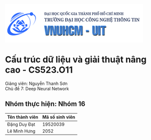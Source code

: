 <img src="banner_uit.png" align="center" />

# Cấu trúc dữ liệu và giải thuật nâng cao - CS523.O11
 Giảng viên: Nguyễn Thanh Sơn<br>
 Chủ đề 7: Deep Neural Network<br>
 ## <strong>Nhóm thực hiện: Nhóm 16</strong>
 Tên thành viên | Mã số sinh viên |
 --- | --- |
 Đặng Duy Đạt | 19520039 |
 Lê Minh Hưng | 2052 |
